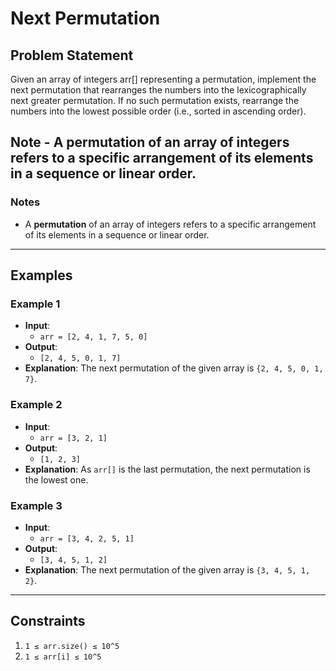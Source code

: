 # Next Permutation

## Problem Statement

Given an array of integers arr[] representing a permutation, implement the next permutation that rearranges the numbers into the lexicographically next greater permutation. If no such permutation exists, rearrange the numbers into the lowest possible order (i.e., sorted in ascending order). 

Note - A permutation of an array of integers refers to a specific arrangement of its elements in a sequence or linear order.
---

### Notes
- A **permutation** of an array of integers refers to a specific arrangement of its elements in a sequence or linear order.

---

## Examples

### Example 1
- **Input**: 
  - `arr = [2, 4, 1, 7, 5, 0]`
- **Output**: 
  - `[2, 4, 5, 0, 1, 7]`
- **Explanation**: The next permutation of the given array is `{2, 4, 5, 0, 1, 7}`.

### Example 2
- **Input**: 
  - `arr = [3, 2, 1]`
- **Output**: 
  - `[1, 2, 3]`
- **Explanation**: As `arr[]` is the last permutation, the next permutation is the lowest one.

### Example 3
- **Input**: 
  - `arr = [3, 4, 2, 5, 1]`
- **Output**: 
  - `[3, 4, 5, 1, 2]`
- **Explanation**: The next permutation of the given array is `{3, 4, 5, 1, 2}`.

---

## Constraints
1. `1 ≤ arr.size() ≤ 10^5`
2. `1 ≤ arr[i] ≤ 10^5`
